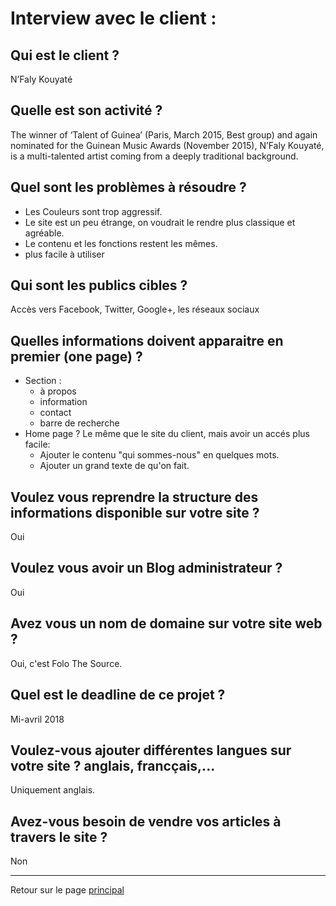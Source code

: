 # Interview avec le client :

## Qui est le client ?
N’Faly Kouyaté

## Quelle est son activité ?
The winner of ‘Talent of Guinea’ (Paris, March 2015, Best group) and again nominated for the Guinean Music Awards (November 2015), N’Faly Kouyaté, is a multi-talented artist coming from a deeply traditional background.

## Quel sont les problèmes à résoudre ?
* Les Couleurs sont trop aggressif.
* Le site est un peu étrange, on voudrait le rendre plus classique et agréable.
* Le contenu et les fonctions restent les mêmes.
* plus facile à utiliser

## Qui sont les publics cibles ? 
Accès vers Facebook, Twitter, Google+, les réseaux sociaux

## Quelles informations doivent apparaitre en premier (one page) ?
* Section :
  * à propos
  * information
  * contact
  * barre de recherche
* Home page ? Le même que le site du client, mais avoir un accés plus facile: 
  * Ajouter le contenu "qui sommes-nous" en quelques mots.
  * Ajouter un grand texte de qu'on fait.

## Voulez vous reprendre la structure des informations disponible sur votre site ?
Oui

## Voulez vous avoir un Blog administrateur ?
Oui 

## Avez vous un nom de domaine sur votre site web ?
Oui, c'est Folo The Source.

## Quel est le deadline de ce projet ?
Mi-avril 2018

## Voulez-vous ajouter différentes langues sur votre site ? anglais, francçais,...
Uniquement anglais.

## Avez-vous besoin de vendre vos articles à travers le site ?
Non 

___
Retour sur le page [principal](README.md)
